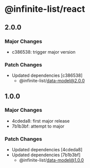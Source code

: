 # @infinite-list/react

## 2.0.0

### Major Changes

- c386538: trigger major version

### Patch Changes

- Updated dependencies [c386538]
  - @infinite-list/data-model@2.0.0

## 1.0.0

### Major Changes

- 4cdeda8: first major release
- 7b1b3bf: attempt to major

### Patch Changes

- Updated dependencies [4cdeda8]
- Updated dependencies [7b1b3bf]
  - @infinite-list/data-model@1.0.0

